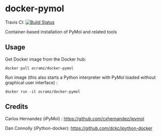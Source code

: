 # docker-pymol

Travis CI: [![Build Status](https://travis-ci.org/ocramz/docker-pymol.svg?branch=master)](https://travis-ci.org/ocramz/docker-pymol)

Container-based installation of PyMol and related tools



## Usage

Get Docker image from the Docker hub:

    docker pull ocramz/docker-pymol

Run image (this also starts a Python interpreter with PyMol loaded without graphical user interface) :

    docker run -it ocramz/docker-pymol




## Credits

Carlos Hernandez (iPyMol) : https://github.com/cxhernandez/ipymol

Dan Connolly (iPython-docker): https://github.com/dckc/ipython-docker